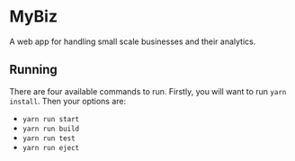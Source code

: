 # MyBiz

A web app for handling small scale businesses and their analytics.

## Running
There are four available commands to run. Firstly, you will want to run `yarn install`. Then your options are:
  - `yarn run start`
  - `yarn run build`
  - `yarn run test`
  - `yarn run eject`
